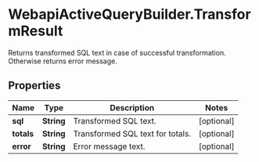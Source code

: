 # WebapiActiveQueryBuilder.TransformResult

Returns transformed SQL text in case of successful transformation. Otherwise returns error message.

## Properties
Name | Type | Description | Notes
------------ | ------------- | ------------- | -------------
**sql** | **String** | Transformed SQL text. | [optional] 
**totals** | **String** | Transformed SQL text for totals. | [optional] 
**error** | **String** | Error message text. | [optional] 


